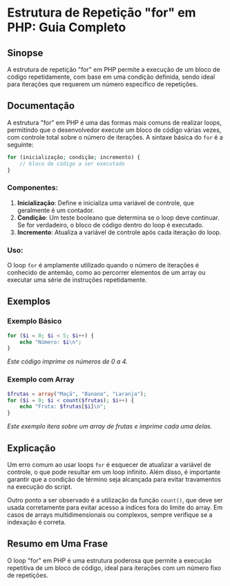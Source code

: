 <!--
Meta Description: # Estrutura de Repetição "for" em PHP: Guia Completo ## Sinopse A estrutura de repetição "for" em PHP permite a execução de um bloco de código repetid...
Meta Keywords: que, php, uma, código, loop
-->

# Estrutura de Repetição "for" em PHP: Guia Completo

## Sinopse
A estrutura de repetição "for" em PHP permite a execução de um bloco de código repetidamente, com base em uma condição definida, sendo ideal para iterações que requerem um número específico de repetições.

## Documentação
A estrutura "for" em PHP é uma das formas mais comuns de realizar loops, permitindo que o desenvolvedor execute um bloco de código várias vezes, com controle total sobre o número de iterações. A sintaxe básica do `for` é a seguinte:

```php
for (inicialização; condição; incremento) {
    // bloco de código a ser executado
}
```

### Componentes:
1. **Inicialização**: Define e inicializa uma variável de controle, que geralmente é um contador.
2. **Condição**: Um teste booleano que determina se o loop deve continuar. Se for verdadeiro, o bloco de código dentro do loop é executado.
3. **Incremento**: Atualiza a variável de controle após cada iteração do loop.

### Uso:
O loop `for` é amplamente utilizado quando o número de iterações é conhecido de antemão, como ao percorrer elementos de um array ou executar uma série de instruções repetidamente.

## Exemplos
### Exemplo Básico
```php
for ($i = 0; $i < 5; $i++) {
    echo "Número: $i\n";
}
```
*Este código imprime os números de 0 a 4.*

### Exemplo com Array
```php
$frutas = array("Maçã", "Banana", "Laranja");
for ($i = 0; $i < count($frutas); $i++) {
    echo "Fruta: $frutas[$i]\n";
}
```
*Este exemplo itera sobre um array de frutas e imprime cada uma delas.*

## Explicação
Um erro comum ao usar loops `for` é esquecer de atualizar a variável de controle, o que pode resultar em um loop infinito. Além disso, é importante garantir que a condição de término seja alcançada para evitar travamentos na execução do script. 

Outro ponto a ser observado é a utilização da função `count()`, que deve ser usada corretamente para evitar acesso a índices fora do limite do array. Em casos de arrays multidimensionais ou complexos, sempre verifique se a indexação é correta.

## Resumo em Uma Frase
O loop "for" em PHP é uma estrutura poderosa que permite a execução repetitiva de um bloco de código, ideal para iterações com um número fixo de repetições.